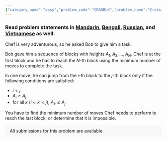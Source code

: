 ```yaml
---
{"category_name":"easy","problem_code":"CROSBLK","problem_name":"Crossing Blocks","problemComponents":{"constraints":"- $1 \\leq T \\leq 100$\n- $2 \\leq N \\leq 10^5$\n- $0 \\leq A_i \\leq 10^5$ for each valid $i$\n- the sum of $N$ over all test cases does not exceed $10^6$\n","constraintsState":true,"subtasks":"**Subtask #1 (30 points):**\n- $2 \\leq N \\leq 1,000$\n- the sum of $N$ over all test cases does not exceed $5 \\cdot 10^4$\n\n**Subtask #2 (70 points):** original constraints\n","subtasksState":true,"inputFormat":"- The first line of the input contains a single integer $T$ denoting the number of test cases. The description of $T$ test cases follows.\n- The first line of each test case contains a single integer $N$.\n- The second line contains $N$ space-separated integers $A_1, A_2, \\ldots, A_N$.","inputFormatState":true,"outputFormat":"For each test case, print a single line containing one integer --- the minimum number of moves or $-1$ if it is impossible to reach the last block.","outputFormatState":true,"sampleTestCases":{"0":{"id":1,"input":"2\n5\n9 15 8 13 8\n9\n20 16 13 9 17 11 15 8 7","output":"-1\n4","explanation":"**Example case 1:** There is no way to move from the first block (with height $9$) to any other block.\n\n**Example case 2:** The only sequence of $4$ moves is $20 \\rightarrow 17 \\rightarrow 15 \\rightarrow 8 \\rightarrow 7$. For example, in the first move, all the heights between $20$ and $17$ do not exceed $17$, so all conditions are satisfied.\n","isDeleted":false}}},"video_editorial_url":"https://youtu.be/SJo0OQbttQY","languages_supported":{"0":"CPP14","1":"C","2":"JAVA","3":"PYTH 3.6","4":"CPP17","5":"PYTH","6":"PYP3","7":"CS2","8":"ADA","9":"PYPY","10":"TEXT","11":"PAS fpc","12":"NODEJS","13":"RUBY","14":"PHP","15":"GO","16":"HASK","17":"TCL","18":"PERL","19":"SCALA","20":"LUA","21":"kotlin","22":"BASH","23":"JS","24":"LISP sbcl","25":"rust","26":"PAS gpc","27":"BF","28":"CLOJ","29":"R","30":"D","31":"CAML","32":"FORT","33":"ASM","34":"swift","35":"FS","36":"WSPC","37":"LISP clisp","38":"SQL","39":"SCM guile","40":"PERL6","41":"ERL","42":"CLPS","43":"ICK","44":"NICE","45":"PRLG","46":"ICON","47":"COB","48":"SCM chicken","49":"PIKE","50":"SCM qobi","51":"ST","52":"SQLQ","53":"NEM"},"max_timelimit":0.5,"source_sizelimit":50000,"problem_author":"rahularya1","problem_tester":"","date_added":"25-08-2021","tags":{"0":"ad","1":"easy","2":"ltime99","3":"rahularya1"},"problem_difficulty_level":"Easy","best_tag":"Ad Hoc","editorial_url":"https://discuss.codechef.com/problems/CROSBLK","time":{"view_start_date":1630170002,"submit_start_date":1630170002,"visible_start_date":1630170002,"end_date":1735669800},"is_direct_submittable":false,"problemDiscussURL":"https://discuss.codechef.com/search?q=CROSBLK","is_proctored":false,"visitedContests":{},"layout":"problem"}
---
```

### Read problem statements in [Mandarin](https://www.codechef.com/download/translated/LTIME99/mandarin/CROSBLK.pdf), [Bengali](https://www.codechef.com/download/translated/LTIME99/bengali/CROSBLK.pdf), [Russian](https://www.codechef.com/download/translated/LTIME99/russian/CROSBLK.pdf), and [Vietnamese](https://www.codechef.com/download/translated/LTIME99/vietnamese/CROSBLK.pdf) as well.

Chef is very adventurous, so he asked Bob to give him a task.

Bob gave him a sequence of blocks with heights $A_1, A_2, \ldots, A_N$. Chef is at the first block and he has to reach the $N$-th block using the minimum number of moves to complete the task.

In one move, he can jump from the $i$-th block to the $j$-th block only if the following conditions are satisfied:
- $i \lt j$
- $A_i \geq A_j$
- for all $k$ ($i \lt k \lt j$), $A_k \leq A_j$

You have to find the minimum number of moves Chef needs to perform to reach the last block, or determine that it is impossible.

<aside style='background: #f8f8f8;padding: 10px 15px;'><div>All submissions for this problem are available.</div></aside>